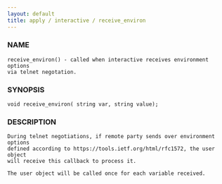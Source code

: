 ```yaml
---
layout: default
title: apply / interactive / receive_environ
---
```


### NAME

    receive_environ() - called when interactive receives environment options
    via telnet negotation.

### SYNOPSIS

    void receive_environ( string var, string value);

### DESCRIPTION

    During telnet negotiations, if remote party sends over environment options
    defined according to https://tools.ietf.org/html/rfc1572, the user object
    will receive this callback to process it.

    The user object will be called once for each variable received.

